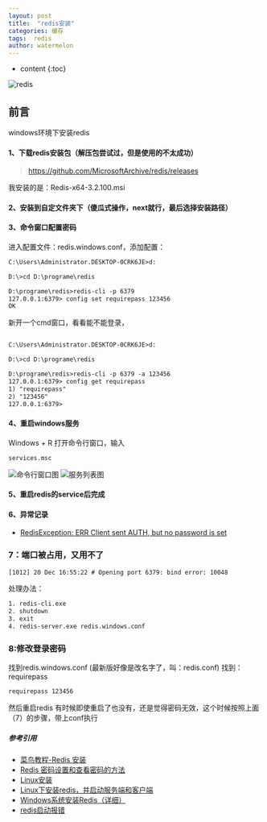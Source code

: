```yaml
---
layout: post
title:  "redis安装"
categories: 缓存
tags:  redis
author: watermelon
---
```

* content
{:toc}

![redis](https://wx2.sinaimg.cn/mw1024/005xB1vLly1fyiqoiympsj30k00b3dib.jpg)
## 前言
windows环境下安装redis



#### 1、下载redis安装包（解压包尝试过，但是使用的不太成功）
> https://github.com/MicrosoftArchive/redis/releases

我安装的是：Redis-x64-3.2.100.msi

#### 2、安装到自定文件夹下（傻瓜式操作，next就行，最后选择安装路径）

#### 3、命令窗口配置密码
进入配置文件：redis.windows.conf，添加配置：
```xml
C:\Users\Administrator.DESKTOP-0CRK6JE>d:

D:\>cd D:\programe\redis

D:\programe\redis>redis-cli -p 6379 
127.0.0.1:6379> config set requirepass 123456
OK  
```
新开一个cmd窗口，看看能不能登录，
```xml

C:\Users\Administrator.DESKTOP-0CRK6JE>d:

D:\>cd D:\programe\redis

D:\programe\redis>redis-cli -p 6379 -a 123456
127.0.0.1:6379> config get requirepass
1) "requirepass"
2) "123456"
127.0.0.1:6379>
```


#### 4、重启windows服务
Windows + R 打开命令行窗口，输入
```xml
services.msc
```
![命令行窗口图](https://img1.ph.126.net/_6cSkkmYf4n76OiQE2wFvw==/1677872336272759228.jpg)
![服务列表图](https://img2.ph.126.net/HON6gnJLHShj861Z2XtWng==/6632674152189271085.png)



#### 5、重启redis的service后完成

#### 6、异常记录
* [RedisException: ERR Client sent AUTH, but no password is set](https://blog.csdn.net/rchm8519/article/details/48347797)


### 7：端口被占用，又用不了
```xml
[1012] 20 Dec 16:55:22 # Opening port 6379: bind error: 10048
```
处理办法：
```xml
1. redis-cli.exe
2. shutdown
3. exit
4. redis-server.exe redis.windows.conf
```

### 8:修改登录密码
找到redis.windows.conf (最新版好像是改名字了，叫：redis.conf)
找到：requirepass
```xml
requirepass 123456
```
然后重启redis
有时候即使重启了也没有，还是觉得密码无效，这个时候按照上面（7）的步骤，带上conf执行

##### 参考引用
* [菜鸟教程-Redis 安装](http://www.runoob.com/redis/redis-install.html)  
* [Redis 密码设置和查看密码的方法](https://www.jb51.net/article/137916.htm)
* [Linux安装](https://www.cnblogs.com/it-cen/p/4295984.html)
* [Linux下安装redis，并启动服务端和客户端](https://blog.csdn.net/weixin_33446857/article/details/80842037)  
* [Windows系统安装Redis（详细）](https://blog.csdn.net/weixin_33446857/article/details/77893896)  
* [redis启动报错](https://blog.csdn.net/yin767833376/article/details/53434024)  

